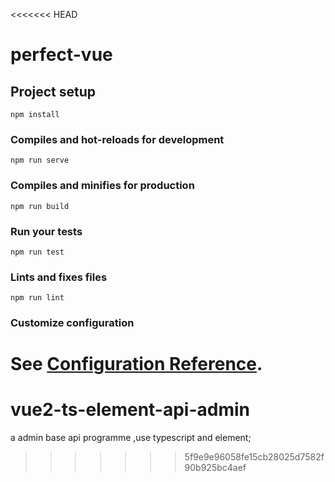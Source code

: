<<<<<<< HEAD
# perfect-vue

## Project setup
```
npm install
```

### Compiles and hot-reloads for development
```
npm run serve
```

### Compiles and minifies for production
```
npm run build
```

### Run your tests
```
npm run test
```

### Lints and fixes files
```
npm run lint
```

### Customize configuration
See [Configuration Reference](https://cli.vuejs.org/config/).
=======
# vue2-ts-element-api-admin
a admin base api programme ,use typescript and element;
>>>>>>> 5f9e9e96058fe15cb28025d7582f90b925bc4aef

